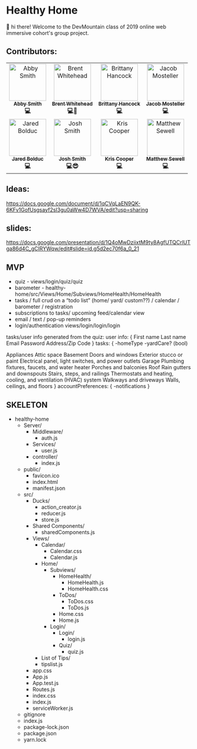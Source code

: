 # Healthy Home
👋 hi there! Welcome to the DevMountain class of 2019 online web immersive cohort's group project.

## Contributors:
<!-- ALL-CONTRIBUTORS-LIST:START - Do not remove or modify this section -->
<!-- prettier-ignore -->
<table>
  <tr>
    <td align="center"><a href="https://github.com/orgs/devmountainwon5/people/als735"><img src="https://avatars1.githubusercontent.com/u/47788095?s=460&v=4" width="100px;" alt="Abby Smith"/><br /><sub><b>Abby Smith</b></sub></a><br /><b title="Code">💻</a></td>
    <td align="center"><a href="https://brentwhitehead.com"><img src="https://avatars2.githubusercontent.com/u/26074150?s=400&u=72e77aa525c8303d8aa4721972a0d6fd40822be7&v=4" width="100px;" alt="Brent Whitehead"/><br /><sub><b>Brent Whitehead</b></sub></a><br /><b title="Code">💻</b><b title="Project Manager">👮</b></td>
    <td align="center"><a href="https://github.com/birdnmax"><img src="https://avatars2.githubusercontent.com/u/47994252?s=460&v=4" width="100px;" alt="Brittany Hancock"/><br /><sub><b>Brittany Hancock</b></sub></a><br /><b title="Code">💻</b></td>
    <td align="center"><a href="https://github.com/JacobMosteller"><img src="https://avatars2.githubusercontent.com/u/46802543?s=460&v=4" width="100px;" alt="Jacob Mosteller"/><br /><sub><b>Jacob Mosteller</b></sub></a><br /><b title="Code">💻</b></td>
  </tr>
  <tr>
    <td align="center"><a href="https://github.com/jbolduc11"><img src="https://avatars1.githubusercontent.com/u/43829539?s=460&v=4" width="100px;" alt="Jared Bolduc"/><br /><sub><b>Jared Bolduc</b></sub></a><br /><b title="Code">💻</b></td>
    <td align="center"><a href="http://www.joshuarichardsmith.com/"><img src="https://avatars1.githubusercontent.com/u/21051200?s=460&v=4" width="100px;" alt="Josh Smith"/><br /><sub><b>Josh Smith</b></sub></a><br /><b title="Code">💻</b><b title="CTO">😎</b></td>
    <td align="center"><a href="https://github.com/KrisCoop"><img src="https://avatars1.githubusercontent.com/u/47994388?s=460&v=4" width="100px;" alt="Kris Cooper"/><br /><sub><b>Kris Cooper</b></sub></a><br /><b title="Code">💻</b></td>
    <td align="center"><a href="https://github.com/StyeEye"><img src="https://avatars0.githubusercontent.com/u/48033738?s=460&v=4" width="100px;" alt="Matthew Sewell"/><br /><sub><b>Matthew Sewell</b></sub></a><br /><b title="Code">💻</b></td>
    
  </tr>
</table>

<!-- ALL-CONTRIBUTORS-LIST:END -->


## Ideas:
https://docs.google.com/document/d/1qCVqLaEN9QK-6KFv1GofUsgsayf2sI3gu0aWw4D7WVA/edit?usp=sharing

## slides:
https://docs.google.com/presentation/d/1Q4oMwDziixtM9ty8AgfUTQCrlUTga86d4C_gCIRYWqw/edit#slide=id.g5d2ec70f6a_0_21

## MVP
* quiz - views/login/quiz/quiz
* barometer - healthy-home/src/Views/Home/Subviews/HomeHealth/HomeHealth
* tasks / full crud on a “todo list” (home/ yard/ custom??) / calendar / barometer / registration 
* subscriptions to tasks/ upcoming feed/calendar view
* email / text / pop-up reminders
* login/authentication views/login/login/login

tasks/user info generated from the quiz:
user info: {
  First name 
  Last name 
  Email 
  Password 
  Address/Zip Code 
}
tasks: {
  -homeType
  -yardCare? (bool)

  Appliances
  Attic space
  Basement
  Doors and windows
  Exterior stucco or paint
  Electrical panel, light switches, and power outlets
  Garage
  Plumbing fixtures, faucets, and water heater
  Porches and balconies
  Roof
  Rain gutters and downspouts
  Stairs, steps, and railings
  Thermostats and heating, cooling, and ventilation (HVAC) system
  Walkways and driveways
  Walls, ceilings, and floors
}
accountPreferences: {
  -notifications
}

## SKELETON

* healthy-home
  * Server/
    * Middleware/
      * auth.js
    * Services/
      * user.js
    * controller/
      * index.js
  * public/
    * favicon.ico
    * index.html
    * manifest.json
  * src/
    * Ducks/
      * action_creator.js
      * reducer.js
      * store.js
    * Shared Components/
      * sharedComponents.js
    * Views/
      * Calendar/
        * Calendar.css
        * Calendar.js
      * Home/
        * Subviews/
          * HomeHealth/
            * HomeHealth.js 
            * HomeHealth.css
          * ToDos/
            * ToDos.css
            * ToDos.js
          * Home.css
          * Home.js
        * Login/
          * Login/
            * login.js
          * Quiz/
            * quiz.js
       * List of Tips/
        * tipslist.js
    * app.css
    * App.js
    * App.test.js
    * Routes.js
    * index.css
    * index.js
    * serviceWorker.js
  * gitignore
  * index.js
  * package-lock.json
  * package.json
  * yarn.lock
